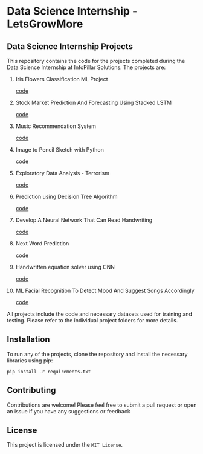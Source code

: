 # Data Science Internship -LetsGrowMore

## Data Science Internship Projects

This repository contains the code for the projects completed during the Data Science Internship at InfoPillar Solutions. The projects are:

<ol>
  <li> Iris Flowers Classification ML Project </li>
  <p><a href="https://github.com/footcricket05/LGMVIP-DataScience/tree/main/Task%2001-Iris%20Flowers%20Classification%20using%20ML">code</a></p>
  
  <li> Stock Market Prediction And Forecasting Using Stacked LSTM </li>
  <p><a href="https://github.com/footcricket05/LGMVIP-DataScience/tree/main/Task%2002-Stock%20Market%20Prediction%20And%20Forecasting%20Using%20Stacked%20LSTM">code</a></p>
  
  <li> Music Recommendation System </li>
  <p><a href="https://github.com/footcricket05/LGMVIP-DataScience/tree/main/Task%2003-Music%20Recommendation%20System">code</a></p>
  
  <li> Image to Pencil Sketch with Python </li>
  <p><a href="https://github.com/footcricket05/IPS-DS-Internship/blob/main/Movie%20Recommendation%20System/Movie_Recommendation_System.ipynb">code</a></p>
  
  <li> Exploratory Data Analysis - Terrorism </li>
  <p><a href="https://github.com/footcricket05/LGMVIP-DataScience/tree/main/Task%2004-Image%20to%20Pencil%20Sketch%20with%20Python">code</a></p>
  
  <li> Prediction using Decision Tree Algorithm </li>
  <p><a href="https://github.com/footcricket05/LGMVIP-DataScience/tree/main/Task%2005-Exploratory%20Data%20Analysis%20on%20Dataset%20-%20Terrorism">code</a></p>
  
  <li> Develop A Neural Network That Can Read Handwriting </li>
  <p><a href="https://github.com/footcricket05/LGMVIP-DataScience/tree/main/Task%2007-A%20Neural%20Network%20That%20Can%20Read%20Handwriting">code</a></p>
  
  <li> Next Word Prediction </li>
  <p><a href="https://github.com/footcricket05/LGMVIP-DataScience/tree/main/Task%2008%20-Next%20Word%20Prediction">code</a></p>
  
  <li> Handwritten equation solver using CNN </li>
  <p><a href="https://github.com/footcricket05/LGMVIP-DataScience/tree/main/Task%2009%20-%20Handwritten%20equation%20solver%20using%20CNN">code</a></p>
  
  <li> ML Facial Recognition To Detect Mood And Suggest Songs Accordingly </li>
  <p><a href="https://github.com/footcricket05/LGMVIP-DataScience/tree/main/Task%2010-ML%20Facial%20Recognition%20To%20Detect%20Mood%20And%20Suggest%20Songs%20Accordingly">code</a></p>
  
 </ol>
  

All projects include the code and necessary datasets used for training and testing. Please refer to the individual project folders for more details.



## Installation
To run any of the projects, clone the repository and install the necessary libraries using pip:
```
pip install -r requirements.txt
```


## Contributing
Contributions are welcome! Please feel free to submit a pull request or open an issue if you have any suggestions or feedback


## License
This project is licensed under the `MIT License`.
